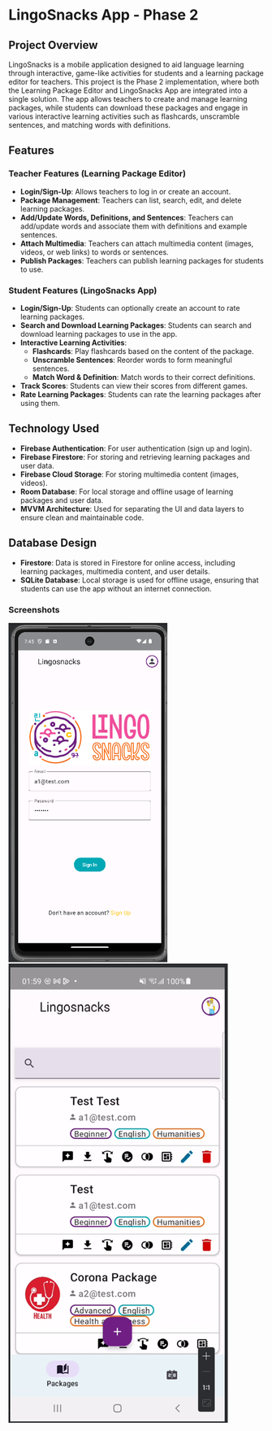 # LingoSnacks App - Phase 2

## Project Overview

LingoSnacks is a mobile application designed to aid language learning through interactive, game-like activities for students and a learning package editor for teachers. This project is the Phase 2 implementation, where both the Learning Package Editor and LingoSnacks App are integrated into a single solution. The app allows teachers to create and manage learning packages, while students can download these packages and engage in various interactive learning activities such as flashcards, unscramble sentences, and matching words with definitions.

## Features

### Teacher Features (Learning Package Editor)
- **Login/Sign-Up**: Allows teachers to log in or create an account.
- **Package Management**: Teachers can list, search, edit, and delete learning packages.
- **Add/Update Words, Definitions, and Sentences**: Teachers can add/update words and associate them with definitions and example sentences.
- **Attach Multimedia**: Teachers can attach multimedia content (images, videos, or web links) to words or sentences.
- **Publish Packages**: Teachers can publish learning packages for students to use.

### Student Features (LingoSnacks App)
- **Login/Sign-Up**: Students can optionally create an account to rate learning packages.
- **Search and Download Learning Packages**: Students can search and download learning packages to use in the app.
- **Interactive Learning Activities**:
  - **Flashcards**: Play flashcards based on the content of the package.
  - **Unscramble Sentences**: Reorder words to form meaningful sentences.
  - **Match Word & Definition**: Match words to their correct definitions.
- **Track Scores**: Students can view their scores from different games.
- **Rate Learning Packages**: Students can rate the learning packages after using them.

## Technology Used
- **Firebase Authentication**: For user authentication (sign up and login).
- **Firebase Firestore**: For storing and retrieving learning packages and user data.
- **Firebase Cloud Storage**: For storing multimedia content (images, videos).
- **Room Database**: For local storage and offline usage of learning packages and user data.
- **MVVM Architecture**: Used for separating the UI and data layers to ensure clean and maintainable code.

## Database Design

- **Firestore**: Data is stored in Firestore for online access, including learning packages, multimedia content, and user details.
- **SQLite Database**: Local storage is used for offline usage, ensuring that students can use the app without an internet connection.

### Screenshots
![App Screenshot 1](Screenshots/screenshot1.png)
![App Screenshot 2](Screenshots/screenshot2.png)
